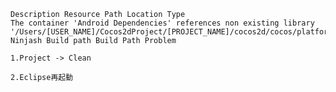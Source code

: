     Description Resource Path Location Type
    The container 'Android Dependencies' references non existing library
    '/Users/[USER_NAME]/Cocos2dProject/[PROJECT_NAME]/cocos2d/cocos/platform/android/java/bin/libcocos2dx.jar' Ninjash Build path Build Path Problem

`1.Project -> Clean`

`2.Eclipse再起動`
